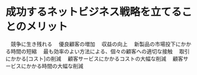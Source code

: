 # 成功するネットビジネス戦略を立てることのメリット
　競争に生き残れる
　優良顧客の増加
　収益の向上
　新製品の市場投下にかかる時間の短縮
　最も効率のよい方法による、個々の顧客への適切な接触
　取引にかかる[コスト]の削減
　顧客サービスにかかるコストの大幅な削減
　顧客サービスにかかる時間の大幅な削減

